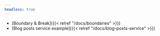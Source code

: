 ```yaml
---
headless: true
---
```


- [Boundary & Break]({{< relref "/docs/boundaries" >}})
- [Blog posts service example]({{< relref "/docs/blog-posts-service" >}})